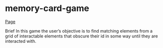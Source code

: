 # memory-card-game

[Page]([https://dima-hensetskyi.github.io/memory-card-game/])

Brief
In this game the user’s objective is to find matching elements from a grid of interactable elements that obscure their id in some way until they are interacted with.
